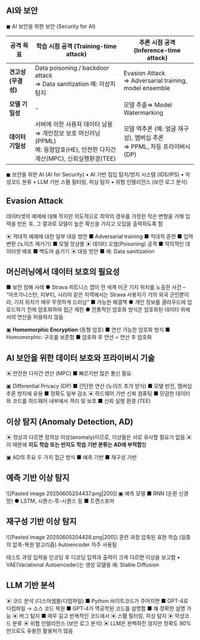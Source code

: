 ## AI와 보안

◼ AI 보안을 위한 보안 (Security for AI)

| **공격 목표**     | **학습 시점 공격 (Training-time attack)**                                                     | **추론 시점 공격 (Inference-time attack)**                     |
| ------------- | --------------------------------------------------------------------------------------- | -------------------------------------------------------- |
| **견고성 (무결성)** | Data poisoning / backdoor attack<br>⇒ Data sanitization 예: 이상치 탐지                       | Evasion Attack<br>⇒ Adversarial training, model ensemble |
| **모델 기밀성**    | -                                                                                       | 모델 추출⇒ Model Watermarking                                |
| **데이터 기밀성**   | 서버에 의한 사용자 데이터 남용<br>⇒ 개인정보 보호 머신러닝 (PPML)<br>예: 동형암호(HE), 안전한 다자간 계산(MPC), 신뢰실행환경(TEE) | 모델 역추론 (예: 얼굴 재구성), 멤버십 추론<br>⇒ PPML, 차등 프라이버시(DP)       |
◼ 보안을 위한 AI (AI for Security)
	•	AI 기반 침입 탐지/방지 시스템 (IDS/IPS)
	•	악성코드 분류
	•	LLM 기반 스팸 필터링, 피싱 탐지
	•	위협 인텔리전스 (보안 로그 분석)

## **Evasion Attack**
데이터셋의 예제에 대해 작지만 의도적으로 최악의 경우를 가정한 작은 변형을 가해 입력을 만든 후, 그 결과로 모델이 높은 확신을 가지고 오답을 출력하도록 함

▣ 적대적 예제에 대한 일부 대응 방안
	■ Adversarial training
	■ 적대적 훈련
	■ 입력 변환 (노이즈 제거기)
	■ 모델 앙상블
▣ 데이터 오염(Poisoning) 공격
	■ 악의적인 데이터셋 배포
	■ 백도어 숨기기
▣ 대응 방안
	■ 예: Data sanitization

##  머신러닝에서 데이터 보호의 필요성
■ 보안 침해 사례
	● Strava 피트니스 앱이 전 세계 미군 기지 위치를 노출한 사건
		– “아프가니스탄, 지부티, 시리아 같은 지역에서는 Strava 사용자가 거의 외국 군인뿐이라, 기지 위치가 매우 뚜렷하게 드러남”
■ 가능한 해결책
	● 개인 정보를 클라우드에 업로드하기 전에 암호화하여 접근 제한
	● 전통적인 암호화 방식은 암호화된 데이터 위에서의 연산을 허용하지 않음

▣ **Homomorphic Encryption** (동형 암호)
	■ 연산 가능한 암호화 방식
	■ Homomorphic: 구조를 보존함
	■ 암호화 후 연산 = 연산 후 암호화
## AI 보안을 위한 데이터 보호와 프라이버시 기술

▣ 안전한 다자간 연산 (MPC)
■ 빠르지만 많은 통신 필요

▣ Differential Privacy (DP)
	■ 간단한 연산 (노이즈 추가 방식)
	■ 모델 반전, 멤버십 추론 방지에 유용
	■ 정확도 일부 감소
▣ 하드웨어 기반 신뢰 컴퓨팅
	■ 민감한 데이터와 코드를 하드웨어 내부에서 격리 및 보호
	■ 신뢰 실행 환경 (TEE)
## 이상 탐지 (**Anomaly Detection**, AD)

▣ 정상과 다르면 정의상 이상(anomaly)이므로,
이상들은 서로 유사할 필요가 없음
▣ 이 때문에 **지도 학습 또는 반지도 학습 기반 분류는 AD에 부적합**함

▣ AD의 주요 두 가지 접근 방식
■ 예측 기반
■ 재구성 기반
## 예측 기반 이상 탐지
![[Pasted image 20250605204437.png|200]]
▣ 예측 모델
■ RNN (순환 신경망)
● LSTM, 시퀀스-투-시퀀스 등
■ 트랜스포머
## 재구성 기반 이상 탐지
![[Pasted image 20250605204428.png|200]]
훈련 과정
압축된 표현 학습 (일종의 압축-복원 알고리즘)
Autoencoder 자주 사용됨

테스트 과정
입력을 인코딩 후 디코딩
입력과 출력이 크게 다르면
이상을 보고함
	•	VAE(Variational Autoencoder)는 생성 모델용
예: Stable Diffusion
## LLM 기반 분석

▣ 코드 분석 (디스어셈블/디컴파일)
	■ Python 바이트코드가 주어지면
	■ GPT-4로 디컴파일 → 소스 코드 복원
	■ GPT-4가 역공학된 코드를 설명함
	■ 꽤 정확한 설명 가능
▣ 버그 탐지
	■ 매우 길고 반복적인 코드에서
▣ 스팸 필터링, 피싱 탐지
▣ 악성코드 분류
▣ 위협 인텔리전스 (보안 로그 분석)
▣ LLM은 완벽하진 않지만
	정확도 90%만으로도 유용한 활용처가 많음
